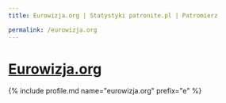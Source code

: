 ```yaml
---
title: Eurowizja.org | Statystyki patronite.pl | Patromierz

permalink: /eurowizja.org
---
```


# [Eurowizja.org](https://patronite.pl/eurowizja.org)

{% include profile.md name="eurowizja.org" prefix="e" %}
